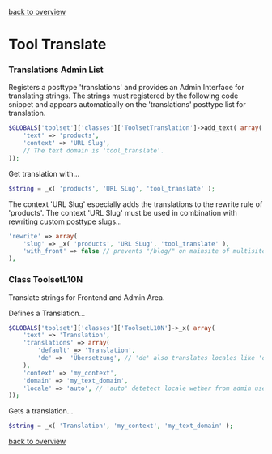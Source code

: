 [back to overview](../../README.markdown#tools)

Tool Translate
===============================

### Translations Admin List

Registers a posttype 'translations' and provides an Admin Interface for translating strings. The strings must registered by the following code snippet and appears automatically on the 'translations' posttype list for translation.

````php
$GLOBALS['toolset']['classes']['ToolsetTranslation']->add_text( array(
	'text' => 'products',
	'context' => 'URL Slug',
	// The text domain is 'tool_translate'.
));
````

Get translation with…
````php
$string = _x( 'products', 'URL SLug', 'tool_translate' );
````

The context 'URL Slug' especially adds the translations to the rewrite rule of 'products'. The context 'URL Slug' must be used in combination with rewriting custom posttype slugs…
````php
'rewrite' => array(
	'slug' => _x( 'products', 'URL SLug', 'tool_translate' ),
	'with_front' => false // prevents "/blog/" on mainsite of multisites
),
````

### Class ToolsetL10N

Translate strings for Frontend and Admin Area.

Defines a Translation…
````php
$GLOBALS['toolset']['classes']['ToolsetL10N']->_x( array(
	'text' => 'Translation',
	'translations' => array(
		'default' => 'Translation',
		'de' =>  'Übersetzung', // 'de' also translates locales like 'de_DE', 'de_AU'
	),
	'context' => 'my_context',
	'domain' => 'my_text_domain',
	'locale' => 'auto', // 'auto' detetect locale wether from admin user or frontend, 'user' translates by user locale, 'front' translates by frontend locale
));
````

Gets a translation…
````php
$string = _x( 'Translation', 'my_context', 'my_text_domain' );
````

[back to overview](../../README.markdown#tools)
